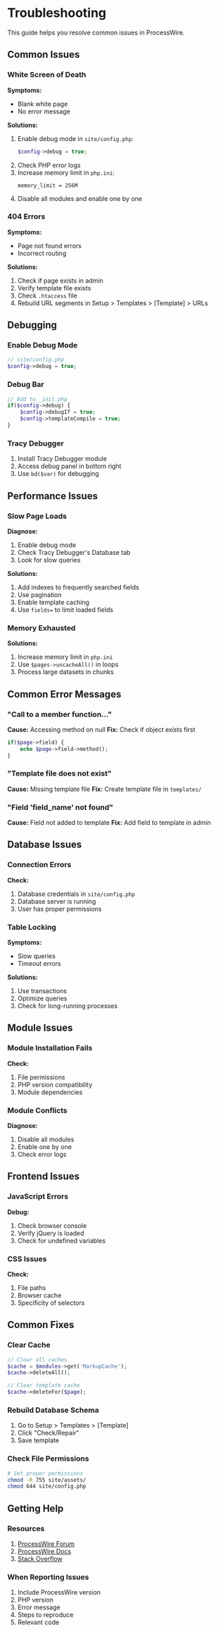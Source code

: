 # Troubleshooting

This guide helps you resolve common issues in ProcessWire.

## Common Issues

### White Screen of Death

**Symptoms:**
- Blank white page
- No error message

**Solutions:**
1. Enable debug mode in `site/config.php`:
   ```php
   $config->debug = true;
   ```
2. Check PHP error logs
3. Increase memory limit in `php.ini`:
   ```
   memory_limit = 256M
   ```
4. Disable all modules and enable one by one

### 404 Errors

**Symptoms:**
- Page not found errors
- Incorrect routing

**Solutions:**
1. Check if page exists in admin
2. Verify template file exists
3. Check `.htaccess` file
4. Rebuild URL segments in Setup > Templates > [Template] > URLs

## Debugging

### Enable Debug Mode
```php
// site/config.php
$config->debug = true;
```

### Debug Bar
```php
// Add to _init.php
if($config->debug) {
    $config->debugIf = true;
    $config->templateCompile = true;
}
```

### Tracy Debugger
1. Install Tracy Debugger module
2. Access debug panel in bottom right
3. Use `bd($var)` for debugging

## Performance Issues

### Slow Page Loads

**Diagnose:**
1. Enable debug mode
2. Check Tracy Debugger's Database tab
3. Look for slow queries

**Solutions:**
1. Add indexes to frequently searched fields
2. Use pagination
3. Enable template caching
4. Use `fields=` to limit loaded fields

### Memory Exhausted

**Solutions:**
1. Increase memory limit in `php.ini`
2. Use `$pages->uncacheAll()` in loops
3. Process large datasets in chunks

## Common Error Messages

### "Call to a member function..."
**Cause:** Accessing method on null
**Fix:** Check if object exists first
```php
if($page->field) {
    echo $page->field->method();
}
```

### "Template file does not exist"
**Cause:** Missing template file
**Fix:** Create template file in `templates/`

### "Field 'field_name' not found"
**Cause:** Field not added to template
**Fix:** Add field to template in admin

## Database Issues

### Connection Errors

**Check:**
1. Database credentials in `site/config.php`
2. Database server is running
3. User has proper permissions

### Table Locking

**Symptoms:**
- Slow queries
- Timeout errors

**Solutions:**
1. Use transactions
2. Optimize queries
3. Check for long-running processes

## Module Issues

### Module Installation Fails

**Check:**
1. File permissions
2. PHP version compatibility
3. Module dependencies

### Module Conflicts

**Diagnose:**
1. Disable all modules
2. Enable one by one
3. Check error logs

## Frontend Issues

### JavaScript Errors

**Debug:**
1. Check browser console
2. Verify jQuery is loaded
3. Check for undefined variables

### CSS Issues

**Check:**
1. File paths
2. Browser cache
3. Specificity of selectors

## Common Fixes

### Clear Cache
```php
// Clear all caches
$cache = $modules->get('MarkupCache');
$cache->deleteAll();

// Clear template cache
$cache->deleteFor($page);
```

### Rebuild Database Schema
1. Go to Setup > Templates > [Template]
2. Click "Check/Repair"
3. Save template

### Check File Permissions
```bash
# Set proper permissions
chmod -R 755 site/assets/
chmod 644 site/config.php
```

## Getting Help

### Resources
1. [ProcessWire Forum](https://processwire.com/talk/)
2. [ProcessWire Docs](https://processwire.com/docs/)
3. [Stack Overflow](https://stackoverflow.com/questions/tagged/processwire)

### When Reporting Issues
1. Include ProcessWire version
2. PHP version
3. Error message
4. Steps to reproduce
5. Relevant code
